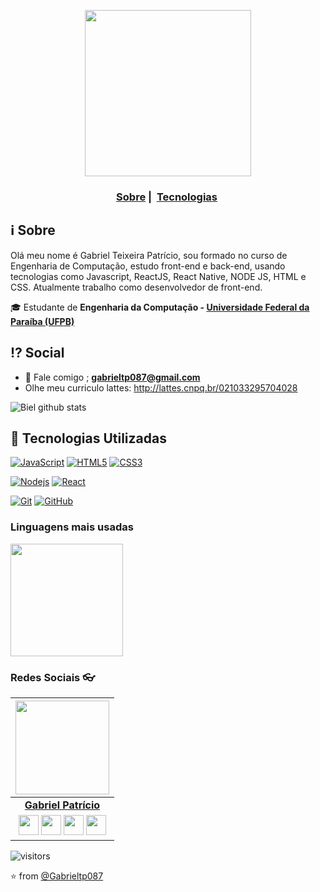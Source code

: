 <p align="center"; border-radius=50%>
  <img src="https://media0.giphy.com/media/26xBukhJ0i8KXADYc/200.webp?cid=ecf05e47xcq2f4xvdt4w0a95tshsi66gpmsy5b92v3m6g9qg&rid=200.webp" width="266" heigth="200">
</p>

<h3 align="center">
  <a href="#information_source-sobre">Sobre</a>&nbsp;|&nbsp;
  <a href="#rocket-tecnologias-utilizadas">Tecnologias</a>&nbsp;
</h3>

## :information_source: Sobre
  Olá meu nome é Gabriel Teixeira Patrício, sou formado no curso de Engenharia de Computação, estudo front-end e back-end, usando tecnologias como Javascript, ReactJS, React Native, NODE JS, HTML e CSS. Atualmente trabalho como desenvolvedor de front-end.
  
🎓 Estudante de **Engenharia da Computação - [Universidade Federal da Paraíba (UFPB)](https://www.ufpb.br/)**

## :interrobang: Social

- :e-mail: Fale comigo ; **[gabrieltp087@gmail.com](mailto://gabrieltp087@gmail.com)**
- Olhe meu curriculo lattes: http://lattes.cnpq.br/021033295704028

![Biel github stats](https://github-readme-stats.vercel.app/api?username=Gabrieltp087&show_icons=true&hide_border=true)


## :rocket: Tecnologias Utilizadas

[![JavaScript](https://img.shields.io/badge/-JavaScript-black?style=flat&logo=javascript&link=https://github.com/Gabrieltp087)](https://github.com/Gabrieltp087) [![HTML5](https://img.shields.io/badge/-HTML5-E34F26?style=flat&logo=html5&logoColor=white&link=https://github.com/Gabrieltp087)](https://github.com/Gabrieltp087) [![CSS3](https://img.shields.io/badge/-CSS3-1572B6?style=flat&logo=css3&link=https://github.com/Gabrieltp087)](https://github.com/Gabrieltp087) 


[![Nodejs](https://img.shields.io/badge/-Nodejs-black?style=flat&logo=Node.js&link=https://github.com/Gabrieltp087)](https://github.com/Gabrieltp087) [![React](https://img.shields.io/badge/-React-black?style=flat&logo=react&link=https://github.com/Gabrieltp087)](https://github.com/Gabrieltp087)

[![Git](https://img.shields.io/badge/-Git-black?style=flat&logo=git&link=https://github.com/Gabrieltp087)](https://github.com/Gabrieltp087)  [![GitHub](https://img.shields.io/badge/-GitHub-181717?style=flat&logo=github&link=https://github.com/Gabrieltp087)](https://github.com/Gabrieltp087)

### Linguagens mais usadas

<p>
<a href="https://github.com/Gabrieltp087
  <img height="180em" src="https://github-readme-stats.vercel.app/api?username=Gabrieltp087&theme=radical&show_icons=true&include_all_commits=true&count_private=true" />
  <img height="180em" src="https://github-readme-stats.vercel.app/api/top-langs/?username=Gabrieltp087&theme=radical&layout=compact&langs_count=8" />
</a>
</p>

### Redes Sociais 👓

|  <a href="https://github.com/Gabrieltp087/"><img src="https://icon-library.net//images/icon-programmer/icon-programmer-14.jpg" width="150px" height="150px" /></a> |
|:---------------------------------------------------------------------------------------------------------------------------------------: |
|       **[Gabriel Patrício](https://github.com/Gabrieltp087/)**                                                                                |
|<a href="https://twitter.com/bieltpatricio"><img src="https://i.ibb.co/kmgQVyW/twitter.png" width="32px" height="32px"></a> <a href="https://www.instagram.com/bieltpatricio/"><img src="https://www.vectorlogo.zone/logos/instagram/instagram-icon.svg" width="32px" height="32px"></a> <a href="https://www.facebook.com/gabriel.patricio.12/"><img src="https://i.ibb.co/zmYNW4p/facebook.png" width="32px" height="32px"></a> <a href="https://www.linkedin.com/in/gabriel-patricio-32677b15b/"><img src="https://i.ibb.co/Kx2GSrT/linkedin.png" width="32px" height="32px"></a> 

 ![visitors](https://visitor-badge.laobi.icu/badge?page_id=Gabrieltp087)
 
⭐️ from [@Gabrieltp087](https://github.com/Gabrieltp087)
